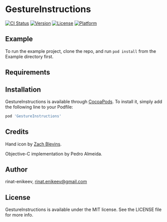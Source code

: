 # GestureInstructions

[![CI Status](https://img.shields.io/travis/rinat-enikeev/GestureInstructions.svg?style=flat)](https://travis-ci.org/rinat-enikeev/GestureInstructions)
[![Version](https://img.shields.io/cocoapods/v/GestureInstructions.svg?style=flat)](https://cocoapods.org/pods/GestureInstructions)
[![License](https://img.shields.io/cocoapods/l/GestureInstructions.svg?style=flat)](https://cocoapods.org/pods/GestureInstructions)
[![Platform](https://img.shields.io/cocoapods/p/GestureInstructions.svg?style=flat)](https://cocoapods.org/pods/GestureInstructions)

## Example

To run the example project, clone the repo, and run `pod install` from the Example directory first.

## Requirements

## Installation

GestureInstructions is available through [CocoaPods](https://cocoapods.org). To install
it, simply add the following line to your Podfile:

```ruby
pod 'GestureInstructions'
```

## Credits

Hand icon by [Zach Blevins](https://dribbble.com/shots/1904249-Handy-Gestures).

Objective-C implementation by Pedro Almeida. 

## Author

rinat-enikeev, rinat.enikeev@gmail.com

## License

GestureInstructions is available under the MIT license. See the LICENSE file for more info.
